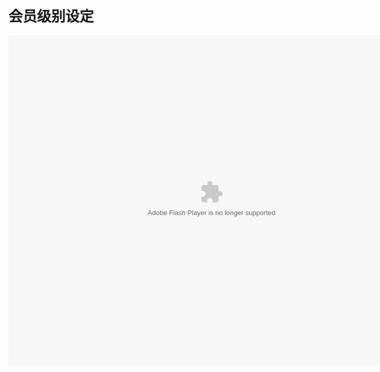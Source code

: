 # 会员级别设定

<embed src="http://resource.3cwdb.com/kailong-donghua/V510001201111240210.swf" width="800" height="650"  pluginspage="http://www.macromedia.com/go/getflashplayer" 
type="application/x-shockwave-flash" ></embed>
